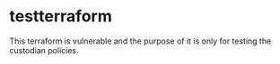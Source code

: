 # testterraform
This terraform is vulnerable and the purpose of it is only for testing the custodian policies.
